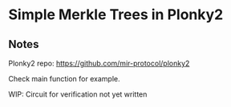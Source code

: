 # Simple Merkle Trees in Plonky2



## Notes

Plonky2 repo: https://github.com/mir-protocol/plonky2

Check main function for example.

WIP: Circuit for verification not yet written
